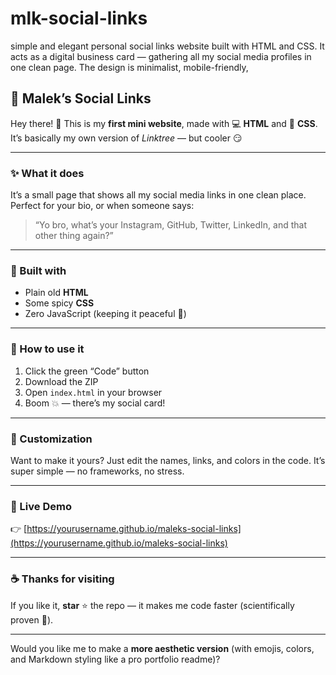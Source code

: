 # mlk-social-links
simple and elegant personal social links website built with HTML and CSS. It acts as a digital business card — gathering all my social media profiles in one clean page. The design is minimalist, mobile-friendly, 

## 🧠 Malek’s Social Links

Hey there! 👋
This is my **first mini website**, made with 💻 **HTML** and 🎨 **CSS**.
It’s basically my own version of *Linktree* — but cooler 😏

---

### ✨ What it does

It’s a small page that shows all my social media links in one clean place.
Perfect for your bio, or when someone says:

> “Yo bro, what’s your Instagram, GitHub, Twitter, LinkedIn, and that other thing again?”

---

### 🧩 Built with

* Plain old **HTML**
* Some spicy **CSS**
* Zero JavaScript (keeping it peaceful 🧘)

---

### 🚀 How to use it

1. Click the green “Code” button
2. Download the ZIP
3. Open `index.html` in your browser
4. Boom 💥 — there’s my social card!

---

### 🎨 Customization

Want to make it yours?
Just edit the names, links, and colors in the code.
It’s super simple — no frameworks, no stress.

---

### 📱 Live Demo

👉 [https://yourusername.github.io/maleks-social-links](https://yourusername.github.io/maleks-social-links)

---

### ☕ Thanks for visiting

If you like it, **star** ⭐ the repo —
it makes me code faster (scientifically proven 🧪).

---

Would you like me to make a **more aesthetic version** (with emojis, colors, and Markdown styling like a pro portfolio readme)?
